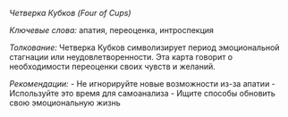 *Четверка Кубков \(Four of Cups\)*

*Ключевые слова:* апатия, переоценка, интроспекция

*Толкование:* 
Четверка Кубков символизирует период эмоциональной стагнации или неудовлетворенности\. Эта карта говорит о необходимости переоценки своих чувств и желаний\.

*Рекомендации:*
\- Не игнорируйте новые возможности из\-за апатии
\- Используйте это время для самоанализа
\- Ищите способы обновить свою эмоциональную жизнь
